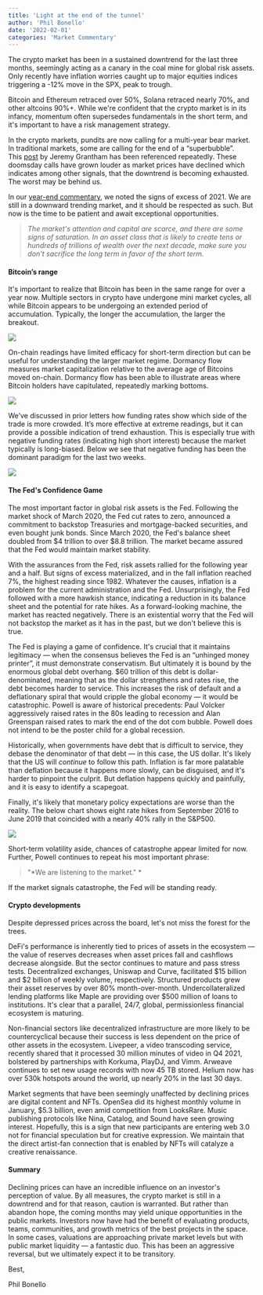 ```yaml
---
title: 'Light at the end of the tunnel'
author: 'Phil Bonello'
date: '2022-02-01'
categories: 'Market Commentary'
---
```

The crypto market has been in a sustained downtrend for the last three months, seemingly acting as a canary in the coal mine for global risk assets. Only recently have inflation worries caught up to major equities indices triggering a -12% move in the SPX, peak to trough.

Bitcoin and Ethereum retraced over 50%, Solana retraced nearly 70%, and other altcoins 90%+. While we're confident that the crypto market is in its infancy, momentum often supersedes fundamentals in the short term, and it's important to have a risk management strategy.

In the crypto markets, pundits are now calling for a multi-year bear market. In traditional markets, some are calling for the end of a “superbubble”. This [post](https://www.gmo.com/americas/research-library/let-the-wild-rumpus-begin/) by Jeremy Grantham has been referenced repeatedly. These doomsday calls have grown louder as market prices have declined which indicates among other signals, that the downtrend is becoming exhausted. The worst may be behind us.

In our [year-end commentary](https://plaintextcapital.substack.com/p/2021-year-end-market-commentary), we noted the signs of excess of 2021. We are still in a downward trending market, and it should be respected as such. But now is the time to be patient and await exceptional opportunities.

> *The market's attention and capital are scarce, and there are some signs of saturation. In an asset class that is likely to create tens or hundreds of trillions of wealth over the next decade, make sure you don't sacrifice the long term in favor of the short term.*

#### **Bitcoin’s range**

It's important to realize that Bitcoin has been in the same range for over a year now. Multiple sectors in crypto have undergone mini market cycles, all while Bitcoin appears to be undergoing an extended period of accumulation. Typically, the longer the accumulation, the larger the breakout.

![](/images/1-02c3013a.webp)

On-chain readings have limited efficacy for short-term direction but can be useful for understanding the larger market regime. Dormancy flow measures market capitalization relative to the average age of Bitcoins moved on-chain. Dormancy flow has been able to illustrate areas where Bitcoin holders have capitulated, repeatedly marking bottoms.

![](/images/2-2c1ba246.webp)

We’ve discussed in prior letters how funding rates show which side of the trade is more crowded. It’s more effective at extreme readings, but it can provide a possible indication of trend exhaustion. This is especially true with negative funding rates (indicating high short interest) because the market typically is long-biased. Below we see that negative funding has been the dominant paradigm for the last two weeks.

![](/images/3-647e524b.webp)

#### **The Fed's Confidence Game**

The most important factor in global risk assets is the Fed. Following the market shock of March 2020, the Fed cut rates to zero, announced a commitment to backstop Treasuries and mortgage-backed securities, and even bought junk bonds. Since March 2020, the Fed's balance sheet doubled from $4 trillion to over $8.8 trillion. The market became assured that the Fed would maintain market stability.

With the assurances from the Fed, risk assets rallied for the following year and a half. But signs of excess materialized, and in the fall inflation reached 7%, the highest reading since 1982. Whatever the causes, inflation is a problem for the current administration and the Fed. Unsurprisingly, the Fed followed with a more hawkish stance, indicating a reduction in its balance sheet and the potential for rate hikes. As a forward-looking machine, the market has reacted negatively. There is an existential worry that the Fed will not backstop the market as it has in the past, but we don't believe this is true.

The Fed is playing a game of confidence. It's crucial that it maintains legitimacy — when the consensus believes the Fed is an “unhinged money printer”, it must demonstrate conservatism. But ultimately it is bound by the enormous global debt overhang. $60 trillion of this debt is dollar-denominated, meaning that as the dollar strengthens and rates rise, the debt becomes harder to service. This increases the risk of default and a deflationary spiral that would cripple the global economy — it would be catastrophic. Powell is aware of historical precedents: Paul Volcker aggressively raised rates in the 80s leading to recession and Alan Greenspan raised rates to mark the end of the dot com bubble. Powell does not intend to be the poster child for a global recession.

Historically, when governments have debt that is difficult to service, they debase the denominator of that debt — in this case, the US dollar. It's likely that the US will *continue* to follow this path. Inflation is far more palatable than deflation because it happens more slowly, can be disguised, and it's harder to pinpoint the culprit. But deflation happens quickly and painfully, and it is easy to identify a scapegoat.

Finally, it's likely that monetary policy expectations are worse than the reality. The below chart shows eight rate hikes from September 2016 to June 2019 that coincided with a nearly 40% rally in the S\&P500.

![](/images/4-c54f21da.webp)

Short-term volatility aside, chances of catastrophe appear limited for now. Further, Powell continues to repeat his most important phrase:

> "\*We are listening to the market." \* 

If the market signals catastrophe, the Fed will be standing ready.



#### **Crypto developments**

Despite depressed prices across the board, let's not miss the forest for the trees.

DeFi's performance is inherently tied to prices of assets in the ecosystem — the value of reserves decreases when asset prices fall and cashflows decrease alongside. But the sector continues to mature and pass stress tests. Decentralized exchanges, Uniswap and Curve, facilitated $15 billion and $2 billion of weekly volume, respectively. Structured products grew their asset reserves by over 80% month-over-month. Undercollateralized lending platforms like Maple are providing over $500 million of loans to institutions. It's clear that a parallel, 24/7, global, permissionless financial ecosystem is maturing.

Non-financial sectors like decentralized infrastructure are more likely to be countercyclical because their success is less dependent on the price of other assets in the ecosystem. Livepeer, a video transcoding service, recently shared that it processed 30 million minutes of video in Q4 2021, bolstered by partnerships with Korkuma, PlayDJ, and Vimm. Arweave continues to set new usage records with now 45 TB stored. Helium now has over 530k hotspots around the world, up nearly 20% in the last 30 days.

Market segments that have been seemingly unaffected by declining prices are digital content and NFTs. OpenSea did its highest monthly volume in January, $5.3 billion, even amid competition from LooksRare. Music publishing protocols like Nina, Catalog, and Sound have seen growing interest. Hopefully, this is a sign that new participants are entering web 3.0 not for financial speculation but for creative expression. We maintain that the direct artist-fan connection that is enabled by NFTs will catalyze a creative renaissance.



#### **Summary**

Declining prices can have an incredible influence on an investor's perception of value. By all measures, the crypto market is still in a downtrend and for that reason, caution is warranted. But rather than abandon hope, the coming months may yield unique opportunities in the public markets. Investors now have had the benefit of evaluating products, teams, communities, and growth metrics of the best projects in the space. In some cases, valuations are approaching private market levels but with public market liquidity — a fantastic duo. This has been an aggressive reversal, but we ultimately expect it to be transitory.

Best,

Phil Bonello
